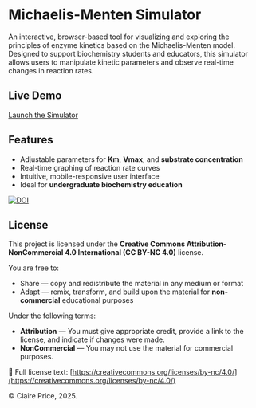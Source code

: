# Michaelis-Menten Simulator

An interactive, browser-based tool for visualizing and exploring the principles of enzyme kinetics based on the Michaelis-Menten model. Designed to support biochemistry students and educators, this simulator allows users to manipulate kinetic parameters and observe real-time changes in reaction rates.

## Live Demo

[Launch the Simulator](https://claireprice.github.io/Michaelis-Menten-Simulator/)

## Features

- Adjustable parameters for **Km**, **Vmax**, and **substrate concentration**
- Real-time graphing of reaction rate curves
- Intuitive, mobile-responsive user interface
- Ideal for **undergraduate biochemistry education**

[![DOI](https://zenodo.org/badge/DOI/10.5281/zenodo.15530205.svg)](https://doi.org/10.5281/zenodo.15530205)

## License

This project is licensed under the **Creative Commons Attribution-NonCommercial 4.0 International (CC BY-NC 4.0)** license.

You are free to:
- Share — copy and redistribute the material in any medium or format
- Adapt — remix, transform, and build upon the material for **non-commercial** educational purposes

Under the following terms:
- **Attribution** — You must give appropriate credit, provide a link to the license, and indicate if changes were made.
- **NonCommercial** — You may not use the material for commercial purposes.

🔗 Full license text: [https://creativecommons.org/licenses/by-nc/4.0/](https://creativecommons.org/licenses/by-nc/4.0/)

© Claire Price, 2025.

